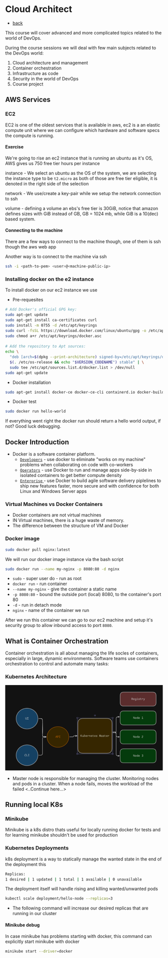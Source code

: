 # Cloud Architect

- [back](../README.md)

This course will cover advanced and more complicated topics related to the world of DevOps.

During the course sessions we will deal with few main subjects related to the DevOps world:

1.  Cloud architecture and management
2.  Container orchestration
3.  Infrastructure as code
4.  Security in the world of DevOps
5.  Course project

## AWS Services

### EC2

EC2 is one of the oldest services that is available in aws, ec2 is a an elastic compute unit where we can configure which hardware and software specs the compute is running.

#### Exercise

We're going to rise an ec2 instance that is running an ubuntu as it's OS, AWS gives us 750 free tier hours per instance

instance - We select an ubuntu as the OS of the system, we are selecting the instance type to be `t2.micro` as both of those are free tier eligible, it is denoted in the right side of the selection

network - We use/create a key-pair while we setup the network connection to ssh

volume - defining a volume an ebs's free tier is 30GiB, notice that amazon defines sizes with GiB instead of GB, GB = 1024 mb, while GiB is a 10(dec) based system.

#### Connecting to the machine

There are a few ways to connect to the machine though, one of them is ssh though the aws web app

Another way is to connect to the machine via ssh

```bash
ssh -i <path-to-pem> <user>@<machine-public-ip>
```

### Installing docker on the e2 instance

To install docker on our ec2 instance we use

- Pre-requesites

```bash
# Add Docker's official GPG key:
sudo apt-get update
sudo apt-get install ca-certificates curl
sudo install -m 0755 -d /etc/apt/keyrings
sudo curl -fsSL https://download.docker.com/linux/ubuntu/gpg -o /etc/apt/keyrings/docker.asc
sudo chmod a+r /etc/apt/keyrings/docker.asc

# Add the repository to Apt sources:
echo \
  "deb [arch=$(dpkg --print-architecture) signed-by=/etc/apt/keyrings/docker.asc] https://download.docker.com/linux/ubuntu \
  $(. /etc/os-release && echo "$VERSION_CODENAME") stable" | \
  sudo tee /etc/apt/sources.list.d/docker.list > /dev/null
sudo apt-get update
```

- Docker installation

```bash
sudo apt-get install docker-ce docker-ce-cli containerd.io docker-buildx-plugin docker-compose-plugin
```

- Docker test

```bash
sudo docker run hello-world
```

If everything went right the docker run should return a hello world output, if not? Good luck debugging.

## Docker Introduction

- Docker is a software container platform.
  - <u>`Developers`</u> - use docker to eliminate "works on my machine" problems when collaborating on code with co-workers
  - <u>`Operators`</u> - use Docker to run and manage apps side-by-side in isolated containers to get better compute density
  - <u>`Enterprise` </u>- use Docker to build agile software delivery piplelines to ship new features faster, more secure and with confidence for both Linux and Windows Server apps

### Virtual Machines vs Docker Containers

- Docker containers are not virtual machines
- IN Virtual machines, there is a huge waste of memory.
- The difference between the structure of VM and Docker

### Docker image

```bash
sudo docker pull nginx:latest
```

We will run our docker image instance via the bash script

```bash
sudo docker run --name my-nginx -p 8080:80 -d nginx
```

- `sudo` - super user do - run as root
- `docker run` - run container
- `--name my-nginx` - give the container a static name
- `-p 8080:80` - bound the outside port (local) 8080, to the container's port 80
- `-d` - run in detach mode
- `nginx` - name of the container we run

After we run this container we can go to our ec2 machine and setup it's security group to allow inbound access to port `8080`.

## What is Container Orchestration

Container orchestration is all about managing the life socles of containers, especially in large, dynamic environments. Software teams use containers orchestration to control and automate many tasks:

### Kubernetes Architecture

![k8s Architecture](./assets/Pasted%20image%2020250120200319.png)

- Master node is responsible for managing the cluster. Monitoring nodes and pods in a cluster. When a node fails, moves the workload of the failed <..Continue here...>

## Running local K8s

### Minikube

Minikube is a k8s distro thats useful for locally running docker for tests and for learning minikube shouldn't be used for production

### Kubernetes Deployments

k8s deployment is a way to statically manage the wanted state in the end of the deployment this

```bash
Replicas:
1 desired | 1 updated | 1 total | 1 available | 0 unavailable
```

The deployment itself will handle rising and killing wanted/unwanted pods

```bash
kubectl scale deployment/hello-node --replicas=3
```

- The following command will increase our desired replicas that are running in our cluster

#### Minikube debug

In case minikube has problems starting with docker, this command can explicitly start minikube with docker

```bash
minikube start --driver=docker
```
